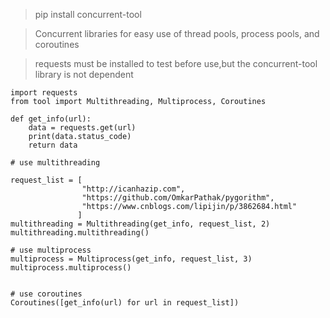 > pip install concurrent-tool

> Concurrent libraries for easy use of thread pools, process pools, and coroutines

> requests must be installed to test before use,but the concurrent-tool library is not dependent
```
import requests
from tool import Multithreading, Multiprocess, Coroutines

def get_info(url):
    data = requests.get(url)
    print(data.status_code)
    return data

# use multithreading

request_list = [
                "http://icanhazip.com",
                "https://github.com/OmkarPathak/pygorithm",
                "https://www.cnblogs.com/lipijin/p/3862684.html"
               ]
multithreading = Multithreading(get_info, request_list, 2)
multithreading.multithreading()

# use multiprocess
multiprocess = Multiprocess(get_info, request_list, 3)
multiprocess.multiprocess()


# use coroutines
Coroutines([get_info(url) for url in request_list])
```

